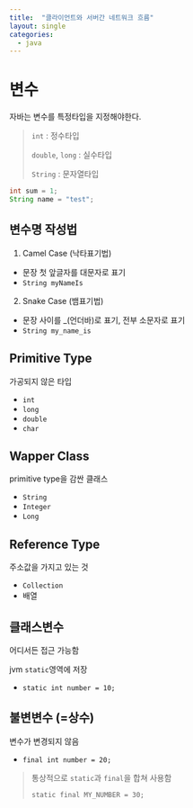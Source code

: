 ```yaml
---
title:  "클라이언트와 서버간 네트워크 흐름"
layout: single
categories:
  - java
---
```


# 변수
자바는 변수를 특정타입을 지정해야한다.
> `int` : 정수타입
> 
> `double`, `long` : 실수타입
>
> `String` : 문자열타입

```java
int sum = 1;
String name = "test";
```

## 변수명 작성법
1. Camel Case (낙타표기법)
- 문장 첫 앞글자를 대문자로 표기
- `String myNameIs`
2. Snake Case (뱀표기법)
- 문장 사이를 _(언더바)로 표기, 전부 소문자로 표기
- `String my_name_is`


## Primitive Type
가공되지 않은 타입
- `int`
- `long`
- `double`
- `char`

## Wapper Class
primitive type을 감싼 클래스
- `String`
- `Integer`
- `Long`

## Reference Type
주소값을 가지고 있는 것
- `Collection`
- 배열

## 클래스변수
어디서든 접근 가능함

jvm `static`영역에 저장
- `static int number = 10;`

## 불변변수 (=상수) 
변수가 변경되지 않음
- `final int number = 20;`

> 통상적으로 `static`과 `final`을 합쳐 사용함
>
> `static final MY_NUMBER = 30;`











